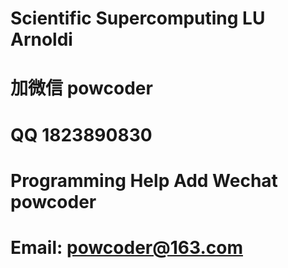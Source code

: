 # Scientific Supercomputing LU Arnoldi
# 加微信 powcoder

# QQ 1823890830

# Programming Help Add Wechat powcoder

# Email: powcoder@163.com

